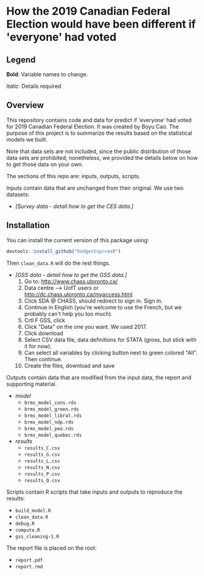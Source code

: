 # How the 2019 Canadian Federal Election would have been different if 'everyone' had voted

## Legend

**Bold**: Variable names to change.

*Italic*: Details required

## Overview

This repository contains code and data for predict if 'everyone' had voted for 2019 Canadian Federal Election. It was created by Boyu Cao. The purpose of this project is to summarize the results based on the statistical models we built.

Note that data sets are not included, since the public distribution of those data sets are prohibited; nonetheless, we provided the details below on how to get those data on your own.

The sections of this repo are: inputs, outputs, scripts.

Inputs contain data that are unchanged from their original. We use two datasets: 

- *[Survey data - detail how to get the CES data.]*
## Installation

  You can install the current version of this package using:

  ``` r
  devtools::install_github("hodgettsp/cesR")
  ```
  Then `clean_data.R` will do the rest things.
  
  
- *[GSS data - detail how to get the GSS data.]*
  1. Go to: http://www.chass.utoronto.ca/
  2. Data centre --> UofT users or http://dc.chass.utoronto.ca/myaccess.html
  3. Click SDA @ CHASS, should redirect to sign in. Sign in.
  4. Continue in English (you're welcome to use the French, but we probably can't help you too much).
  5. Crtl F GSS, click
  6. Click "Data" on the one you want. We used 2017.
  7. Click download
  8. Select CSV data file, data definitions for STATA (gross, but stick with it for now).
  9. Can select all variables by clicking button next to green colored "All". Then continue.
  10. Create the files, download and save

Outputs contain data that are modified from the input data, the report and supporting material.

- *model*
  - `brms_model_cons.rds`
  - `brms_model_green.rds`
  - `brms_model_libral.rds`
  - `brms_model_ndp.rds`
  - `brms_model_peo.rds`
  - `brms_model_quebec.rds`
- *results*
  - `results_C.csv`
  - `results_G.csv`
  - `results_L.csv`
  - `results_N.csv`
  - `results_P.csv`
  - `results_Q.csv`

Scripts contain R scripts that take inputs and outputs to reproduce the results:

- `build_model.R`
- `clean_data.R`
- `debug.R`
- `compute.R`
- `gss_cleaning-1.R`

The report file is placed on the root:
- `report.pdf`
- `report.rmd`